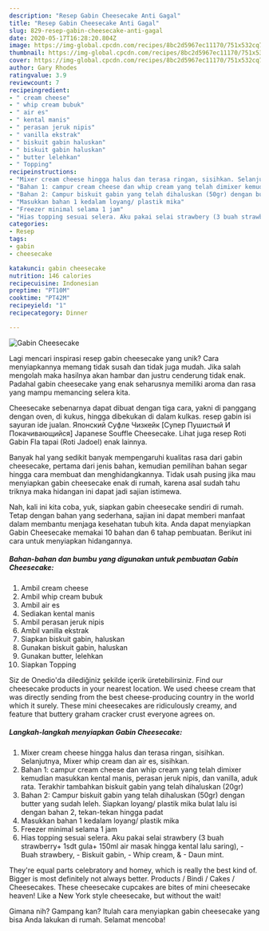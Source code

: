 ```yaml
---
description: "Resep Gabin Cheesecake Anti Gagal"
title: "Resep Gabin Cheesecake Anti Gagal"
slug: 829-resep-gabin-cheesecake-anti-gagal
date: 2020-05-17T16:28:20.804Z
image: https://img-global.cpcdn.com/recipes/8bc2d5967ec11170/751x532cq70/gabin-cheesecake-foto-resep-utama.jpg
thumbnail: https://img-global.cpcdn.com/recipes/8bc2d5967ec11170/751x532cq70/gabin-cheesecake-foto-resep-utama.jpg
cover: https://img-global.cpcdn.com/recipes/8bc2d5967ec11170/751x532cq70/gabin-cheesecake-foto-resep-utama.jpg
author: Gary Rhodes
ratingvalue: 3.9
reviewcount: 7
recipeingredient:
- " cream cheese"
- " whip cream bubuk"
- " air es"
- " kental manis"
- " perasan jeruk nipis"
- " vanilla ekstrak"
- " biskuit gabin haluskan"
- " biskuit gabin haluskan"
- " butter lelehkan"
- " Topping"
recipeinstructions:
- "Mixer cream cheese hingga halus dan terasa ringan, sisihkan. Selanjutnya, Mixer whip cream dan air es, sisihkan."
- "Bahan 1: campur cream cheese dan whip cream yang telah dimixer kemudian masukkan kental manis, perasan jeruk nipis, dan vanilla, aduk rata. Terakhir tambahkan biskuit gabin yang telah dihaluskan (20gr)"
- "Bahan 2: Campur biskuit gabin yang telah dihaluskan (50gr) dengan butter yang sudah leleh. Siapkan loyang/ plastik mika bulat lalu isi dengan bahan 2, tekan-tekan hingga padat"
- "Masukkan bahan 1 kedalam loyang/ plastik mika"
- "Freezer minimal selama 1 jam"
- "Hias topping sesuai selera. Aku pakai selai strawbery (3 buah strawberry+ 1sdt gula+ 150ml air masak hingga kental lalu saring),  Buah strawbery, Biskuit gabin, Whip cream, &amp; Daun mint."
categories:
- Resep
tags:
- gabin
- cheesecake

katakunci: gabin cheesecake 
nutrition: 146 calories
recipecuisine: Indonesian
preptime: "PT10M"
cooktime: "PT42M"
recipeyield: "1"
recipecategory: Dinner

---
```



![Gabin Cheesecake](https://img-global.cpcdn.com/recipes/8bc2d5967ec11170/751x532cq70/gabin-cheesecake-foto-resep-utama.jpg)

Lagi mencari inspirasi resep gabin cheesecake yang unik? Cara menyiapkannya memang tidak susah dan tidak juga mudah. Jika salah mengolah maka hasilnya akan hambar dan justru cenderung tidak enak. Padahal gabin cheesecake yang enak seharusnya memiliki aroma dan rasa yang mampu memancing selera kita.

Cheesecake sebenarnya dapat dibuat dengan tiga cara, yakni di panggang dengan oven, di kukus, hingga dibekukan di dalam kulkas. resep gabin isi sayuran ide jualan. Японский Суфле Чизкейк [Супер Пушистый И Покачивающийся] Japanese Souffle Cheesecake. Lihat juga resep Roti Gabin Fla tapai (Roti Jadoel) enak lainnya.

Banyak hal yang sedikit banyak mempengaruhi kualitas rasa dari gabin cheesecake, pertama dari jenis bahan, kemudian pemilihan bahan segar hingga cara membuat dan menghidangkannya. Tidak usah pusing jika mau menyiapkan gabin cheesecake enak di rumah, karena asal sudah tahu triknya maka hidangan ini dapat jadi sajian istimewa.


Nah, kali ini kita coba, yuk, siapkan gabin cheesecake sendiri di rumah. Tetap dengan bahan yang sederhana, sajian ini dapat memberi manfaat dalam membantu menjaga kesehatan tubuh kita. Anda dapat menyiapkan Gabin Cheesecake memakai 10 bahan dan 6 tahap pembuatan. Berikut ini cara untuk menyiapkan hidangannya.

<!--inarticleads1-->

##### Bahan-bahan dan bumbu yang digunakan untuk pembuatan Gabin Cheesecake:

1. Ambil  cream cheese
1. Ambil  whip cream bubuk
1. Ambil  air es
1. Sediakan  kental manis
1. Ambil  perasan jeruk nipis
1. Ambil  vanilla ekstrak
1. Siapkan  biskuit gabin, haluskan
1. Gunakan  biskuit gabin, haluskan
1. Gunakan  butter, lelehkan
1. Siapkan  Topping


Siz de Onedio&#39;da dilediğiniz şekilde içerik üretebilirsiniz. Find our cheesecake products in your nearest location. We used cheese cream that was directly sending from the best cheese-producing country in the world which it surely. These mini cheesecakes are ridiculously creamy, and feature that buttery graham cracker crust everyone agrees on. 

<!--inarticleads2-->

##### Langkah-langkah menyiapkan Gabin Cheesecake:

1. Mixer cream cheese hingga halus dan terasa ringan, sisihkan. Selanjutnya, Mixer whip cream dan air es, sisihkan.
1. Bahan 1: campur cream cheese dan whip cream yang telah dimixer kemudian masukkan kental manis, perasan jeruk nipis, dan vanilla, aduk rata. Terakhir tambahkan biskuit gabin yang telah dihaluskan (20gr)
1. Bahan 2: Campur biskuit gabin yang telah dihaluskan (50gr) dengan butter yang sudah leleh. Siapkan loyang/ plastik mika bulat lalu isi dengan bahan 2, tekan-tekan hingga padat
1. Masukkan bahan 1 kedalam loyang/ plastik mika
1. Freezer minimal selama 1 jam
1. Hias topping sesuai selera. Aku pakai selai strawbery (3 buah strawberry+ 1sdt gula+ 150ml air masak hingga kental lalu saring),  - Buah strawbery, - Biskuit gabin, - Whip cream, &amp; - Daun mint.


They&#39;re equal parts celebratory and homey, which is really the best kind of. Bigger is most definitely not always better. Products / Bindi / Cakes / Cheesecakes. These cheesecake cupcakes are bites of mini cheesecake heaven! Like a New York style cheesecake, but without the wait! 

Gimana nih? Gampang kan? Itulah cara menyiapkan gabin cheesecake yang bisa Anda lakukan di rumah. Selamat mencoba!
